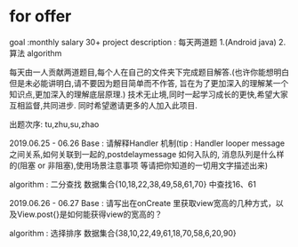 # for offer
goal                   :monthly salary 30+
project description    : 每天两道题 1.(Android java) 2.算法 algorithm

每天由一人贡献两道题目,每个人在自己的文件夹下完成题目解答.(也许你能想明白但是未必能讲明白,请不要因为题目简单而不作答,
旨在为了更加深入的理解某一个知识点,更加深入的理解底层原理.) 技术无止境,同时一起学习成长的更快,希望大家互相监督,共同进步.
同时希望邀请更多的人加入此项目.

出题次序: tu,zhu,su,zhao

2019.06.25 - 06.26
 Base      : 请解释Handler 机制(tip : Handler looper message 之间关系,如何关联到一起的,postdelaymessage 如何入队的,
                           消息队列是什么样的(阻塞 or 非阻塞),使用场景注意事项 等请把你知道的一切用文字描述出来)
                          
algorithm : 二分查找 数据集合{10,18,22,38,49,58,61,70}  中查找16、61

2019.06.26 - 06.27
 Base      : 请写出在onCreate 里获取view宽高的几种方式，以及View.post{}是如何能获得view的宽高的？
 
 algorithm : 选择排序 数据集合{38,10,22,49,61,18,70,58,6,20,90} 